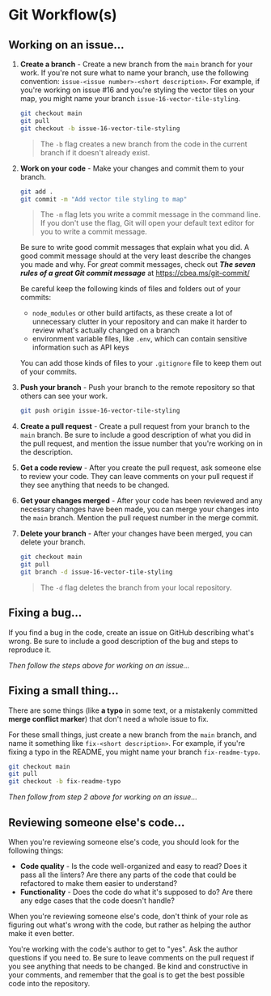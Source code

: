 # Git Workflow(s)

## Working on an issue...

1.  **Create a branch** - Create a new branch from the `main` branch for your work. If you're not sure what to name your branch, use the following convention: `issue-<issue number>-<short description>`. For example, if you're working on issue #16 and you're styling the vector tiles on your map, you might name your branch `issue-16-vector-tile-styling`.

    ```bash
    git checkout main
    git pull
    git checkout -b issue-16-vector-tile-styling
    ```

    > The `-b` flag creates a new branch from the code in the current branch if it doesn't already exist.

2.  **Work on your code** - Make your changes and commit them to your branch.


    ```bash
    git add .
    git commit -m "Add vector tile styling to map"
    ```

    > The `-m` flag lets you write a commit message in the command line. If you don't use the flag, Git will open your default text editor for you to write a commit message.
    
    Be sure to write good commit messages that explain what you did. A good commit message should at the very least describe the changes you made and why. For _great_ commit messages, check out **_The seven rules of a great Git commit message_** at https://cbea.ms/git-commit/
    
    Be careful keep the following kinds of files and folders out of your commits:
    - `node_modules` or other build artifacts, as these create a lot of unnecessary clutter in your repository and can make it harder to review what's actually changed on a branch
    - environment variable files, like `.env`, which can contain sensitive information such as API keys

    You can add those kinds of files to your `.gitignore` file to keep them out of your commits.

3.  **Push your branch** - Push your branch to the remote repository so that others can see your work.

    ```bash
    git push origin issue-16-vector-tile-styling
    ```

4.  **Create a pull request** - Create a pull request from your branch to the `main` branch. Be sure to include a good description of what you did in the pull request, and mention the issue number that you're working on in the description.

5.  **Get a code review** - After you create the pull request, ask someone else to review your code. They can leave comments on your pull request if they see anything that needs to be changed.

6.  **Get your changes merged** - After your code has been reviewed and any necessary changes have been made, you can merge your changes into the `main` branch. Mention the pull request number in the merge commit.

7.  **Delete your branch** - After your changes have been merged, you can delete your branch.

    ```bash
    git checkout main
    git pull
    git branch -d issue-16-vector-tile-styling
    ```

    > The `-d` flag deletes the branch from your local repository.

## Fixing a bug...

If you find a bug in the code, create an issue on GitHub describing what's wrong. Be sure to include a good description of the bug and steps to reproduce it.

_Then follow the steps above for working on an issue..._

## Fixing a small thing...

There are some things (like **a typo** in some text, or a mistakenly committed **merge conflict marker**) that don't need a whole issue to fix.

For these small things, just create a new branch from the `main` branch, and name it something like `fix-<short description>`. For example, if you're fixing a typo in the README, you might name your branch `fix-readme-typo`.

```bash
git checkout main
git pull
git checkout -b fix-readme-typo
```

_Then follow from step 2 above for working on an issue..._

## Reviewing someone else's code...

When you're reviewing someone else's code, you should look for the following things:

- **Code quality** - Is the code well-organized and easy to read? Does it pass all the linters? Are there any parts of the code that could be refactored to make them easier to understand?
- **Functionality** - Does the code do what it's supposed to do? Are there any edge cases that the code doesn't handle?

When you're reviewing someone else's code, don't think of your role as figuring out what's wrong with the code, but rather as helping the author make it even better.

You're working with the code's author to get to "yes". Ask the author questions if you need to. Be sure to leave comments on the pull request if you see anything that needs to be changed. Be kind and constructive in your comments, and remember that the goal is to get the best possible code into the repository.
